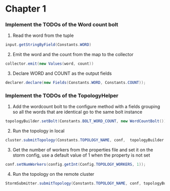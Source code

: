 # Chapter 1

### Implement the TODOs of the Word count bolt
1.  Read the word from the tuple
```java
input.getStringByField(Constants.WORD)
```
2.  Emit the word and the count from the map to the collector
```java
collector.emit(new Values(word, count))
```
3.  Declare WORD and COUNT as the output fields
```java
declarer.declare(new Fields(Constants.WORD, Constants.COUNT));
```

### Implement the TODOs of the TopologyHelper
1.  Add the wordcount bolt to the configure method with a fields grouping so all the words that are identical go to the same bolt instance
```java
topologyBuilder.setBolt(Constants.BOLT_WORD_COUNT, new WordCountBolt()).fieldsGrouping(Constants.SPOUT_RANDOM_SENTENCE, new Fields(Constants.WORD))
```
2.  Run the topology in local
```java
cluster.submitTopology(Constants.TOPOLOGY_NAME, conf,  topologyBuilder.createTopology());
```
3.  Get the number of workers from the properties file and set it on the storm config, use a default value of 1 when the property is not set
```java
conf.setNumWorkers(config.getInt(Config.TOPOLOGY_WORKERS, 1));
```
4.  Run the topology on the remote cluster
```java
StormSubmitter.submitTopology(Constants.TOPOLOGY_NAME, conf, topologyBuilder.createTopology());
```
